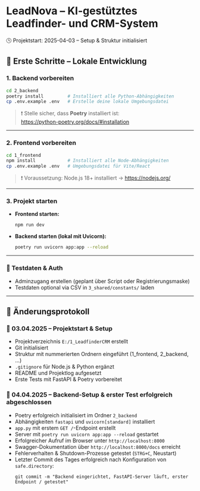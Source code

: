 # LeadNova – KI-gestütztes Leadfinder- und CRM-System

🕓 Projektstart: 2025-04-03 – Setup & Struktur initialisiert

## 🚀 Erste Schritte – Lokale Entwicklung

### 1. Backend vorbereiten

```bash
cd 2_backend
poetry install         # Installiert alle Python-Abhängigkeiten
cp .env.example .env   # Erstelle deine lokale Umgebungsdatei
```

> ❗ Stelle sicher, dass **Poetry** installiert ist:  
> https://python-poetry.org/docs/#installation

---

### 2. Frontend vorbereiten

```bash
cd 1_frontend
npm install            # Installiert alle Node-Abhängigkeiten
cp .env.example .env   # Umgebungsdatei für Vite/React
```

> ❗ Voraussetzung: Node.js 18+ installiert → https://nodejs.org/

---

### 3. Projekt starten

- **Frontend starten:**
  ```bash
  npm run dev
  ```

- **Backend starten (lokal mit Uvicorn):**
  ```bash
  poetry run uvicorn app:app --reload
  ```

---

### 🧪 Testdaten & Auth

- Adminzugang erstellen (geplant über Script oder Registrierungsmaske)
- Testdaten optional via CSV in `3_shared/constants/` laden

---

## 📜 Änderungsprotokoll

### 📅 03.04.2025 – Projektstart & Setup

- Projektverzeichnis `E:/1_LeadfinderCRM` erstellt
- Git initialisiert
- Struktur mit nummerierten Ordnern eingeführt (1_frontend, 2_backend, ...)
- `.gitignore` für Node.js & Python ergänzt
- README und Projektlog aufgesetzt
- Erste Tests mit FastAPI & Poetry vorbereitet

### 📅 04.04.2025 – Backend-Setup & erster Test erfolgreich abgeschlossen

- Poetry erfolgreich initialisiert im Ordner `2_backend`
- Abhängigkeiten `fastapi` und `uvicorn[standard]` installiert
- `app.py` mit erstem `GET /`-Endpoint erstellt
- Server mit `poetry run uvicorn app:app --reload` gestartet
- Erfolgreicher Aufruf im Browser unter `http://localhost:8000`
- Swagger-Dokumentation über `http://localhost:8000/docs` erreicht
- Fehlerverhalten & Shutdown-Prozesse getestet (`STRG+C`, Neustart)
- Letzter Commit des Tages erfolgreich nach Konfiguration von `safe.directory`:
  ```
  git commit -m "Backend eingerichtet, FastAPI-Server läuft, erster Endpoint / getestet"
  ```
